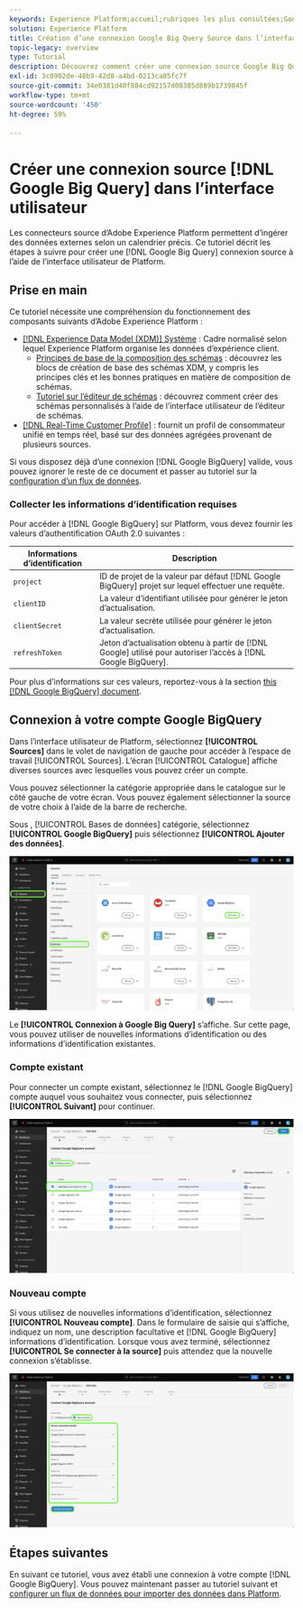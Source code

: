 ```yaml
---
keywords: Experience Platform;accueil;rubriques les plus consultées;Google Big Query;requête Google Big;GBQ;greprise
solution: Experience Platform
title: Création d’une connexion Google Big Query Source dans l’interface utilisateur
topic-legacy: overview
type: Tutorial
description: Découvrez comment créer une connexion source Google Big Query à l’aide de l’interface utilisateur de Adobe Experience Platform.
exl-id: 3c0902de-48b9-42d8-a4bd-0213ca85fc7f
source-git-commit: 34e0381d40f884cd92157d08385d889b1739845f
workflow-type: tm+mt
source-wordcount: '450'
ht-degree: 59%

---
```


# Créer une connexion source [!DNL Google Big Query] dans l’interface utilisateur

Les connecteurs source d’Adobe Experience Platform permettent d’ingérer des données externes selon un calendrier précis. Ce tutoriel décrit les étapes à suivre pour créer une [!DNL Google Big Query] connexion source à l’aide de l’interface utilisateur de Platform.

## Prise en main

Ce tutoriel nécessite une compréhension du fonctionnement des composants suivants d’Adobe Experience Platform : 

* [[!DNL Experience Data Model (XDM)] Système](../../../../../xdm/home.md) : Cadre normalisé selon lequel Experience Platform organise les données d’expérience client. 
   * [Principes de base de la composition des schémas](../../../../../xdm/schema/composition.md) : découvrez les blocs de création de base des schémas XDM, y compris les principes clés et les bonnes pratiques en matière de composition de schémas.
   * [Tutoriel sur l’éditeur de schémas](../../../../../xdm/tutorials/create-schema-ui.md) : découvrez comment créer des schémas personnalisés à l’aide de l’interface utilisateur de l’éditeur de schémas.
* [[!DNL Real-Time Customer Profile]](../../../../../profile/home.md) : fournit un profil de consommateur unifié en temps réel, basé sur des données agrégées provenant de plusieurs sources.

Si vous disposez déjà d’une connexion [!DNL Google BigQuery] valide, vous pouvez ignorer le reste de ce document et passer au tutoriel sur la [configuration d’un flux de données](../../dataflow/databases.md).

### Collecter les informations d’identification requises

Pour accéder à [!DNL Google BigQuery] sur Platform, vous devez fournir les valeurs d’authentification OAuth 2.0 suivantes :

| Informations d’identification | Description |
| ---------- | ----------- |
| `project` | ID de projet de la valeur par défaut [!DNL Google BigQuery] projet sur lequel effectuer une requête. |
| `clientID` | La valeur d’identifiant utilisée pour générer le jeton d’actualisation. |
| `clientSecret` | La valeur secrète utilisée pour générer le jeton d’actualisation. |
| `refreshToken` | Jeton d’actualisation obtenu à partir de [!DNL Google] utilisé pour autoriser l’accès à [!DNL Google BigQuery]. |

Pour plus d’informations sur ces valeurs, reportez-vous à la section [this [!DNL Google BigQuery] document](https://cloud.google.com/storage/docs/json_api/v1/how-tos/authorizing).

## Connexion à votre compte Google BigQuery

Dans l’interface utilisateur de Platform, sélectionnez **[!UICONTROL Sources]** dans le volet de navigation de gauche pour accéder à l’espace de travail [!UICONTROL Sources]. L’écran [!UICONTROL Catalogue] affiche diverses sources avec lesquelles vous pouvez créer un compte.

Vous pouvez sélectionner la catégorie appropriée dans le catalogue sur le côté gauche de votre écran. Vous pouvez également sélectionner la source de votre choix à l’aide de la barre de recherche.

Sous , [!UICONTROL Bases de données] catégorie, sélectionnez **[!UICONTROL Google BigQuery]** puis sélectionnez **[!UICONTROL Ajouter des données]**.

![](../../../../images/tutorials/create/google-big-query/catalog.png)

Le **[!UICONTROL Connexion à Google Big Query]** s’affiche. Sur cette page, vous pouvez utiliser de nouvelles informations d’identification ou des informations d’identification existantes.

### Compte existant

Pour connecter un compte existant, sélectionnez le [!DNL Google BigQuery] compte auquel vous souhaitez vous connecter, puis sélectionnez **[!UICONTROL Suivant]** pour continuer.

![](../../../../images/tutorials/create/google-big-query/existing.png)

### Nouveau compte

Si vous utilisez de nouvelles informations d’identification, sélectionnez **[!UICONTROL Nouveau compte]**.  Dans le formulaire de saisie qui s’affiche, indiquez un nom, une description facultative et [!DNL Google BigQuery] informations d’identification. Lorsque vous avez terminé, sélectionnez **[!UICONTROL Se connecter à la source]** puis attendez que la nouvelle connexion s’établisse.

![](../../../../images/tutorials/create/google-big-query/new.png)

## Étapes suivantes

En suivant ce tutoriel, vous avez établi une connexion à votre compte [!DNL Google BigQuery]. Vous pouvez maintenant passer au tutoriel suivant et [configurer un flux de données pour importer des données dans Platform](../../dataflow/databases.md).
